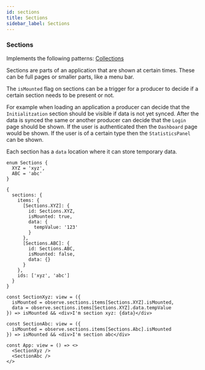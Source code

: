 ```yaml
---
id: sections
title: Sections
sidebar_label: Sections
---
```


### Sections

Implements the following patterns: [Collections](/docs/patterns/collections)

Sections are parts of an application that are shown at certain times. These can
be full pages or smaller parts, like a menu bar.

The `isMounted` flag on sections can be a trigger for a producer to decide if a
certain section needs to be present or not.

For example when loading an application a producer can decide that the
`Initialitzation` section should be visible if data is not yet synced. After the
data is synced the same or another producer can decide that the `Login` page
should be shown. If the user is authenticated then the `Dashboard` page would be
shown. If the user is of a certain type then the `StatisticsPanel` can be shown.

Each section has a `data` location where it can store temporary data.

```
enum Sections {
  XYZ = 'xyz',
  ABC = 'abc'
}

```

```
{
  sections: {
    items: {
      [Sections.XYZ]: {
        id: Sections.XYZ,
        isMounted: true,
        data: {
          tempValue: '123'
        }
      },
      [Sections.ABC]: {
        id: Sections.ABC,
        isMounted: false,
        data: {}
      }
    },
    ids: ['xyz', 'abc']
  }
}
```

```
const SectionXyz: view = ({
  isMounted = observe.sections.items[Sections.XYZ].isMounted,
  data = observe.sections.items[Sections.XYZ].data.tempValue
}) => isMounted && <div>I'm section xyz: {data}</div>
```

```
const SectionAbc: view = ({
  isMounted = observe.sections.items[Sections.Abc].isMounted
}) => isMounted && <div>I'm section abc</div>
```

```
const App: view = () => <>
  <SectionXyz />
  <SectionAbc />
</>
```
